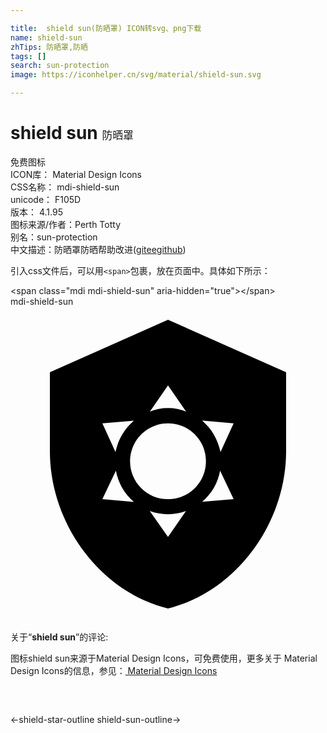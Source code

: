 ```yaml
---

title:  shield sun(防晒罩) ICON转svg、png下载
name: shield-sun
zhTips: 防晒罩,防晒
tags: []
search: sun-protection
image: https://iconhelper.cn/svg/material/shield-sun.svg

---
```


# shield sun  <small style="font-size: 60%;font-weight: 100">防晒罩</small>


<div class="detail-page">
<p>
<span><span class="badge-success badge">免费图标</span> </span>
<br/>
<span>
ICON库：
<span class="badge-secondary badge">Material Design Icons</span> 
</span>
<br/>
<span>
CSS名称：
<span class="badge-secondary badge">mdi-shield-sun</span> 
</span>
<br/>
<span>
unicode：
<span class="badge-secondary badge">F105D</span> 
<copy-btn content='F105D' btn-title=""></copy-btn>
<copy-btn :content='String.fromCodePoint(parseInt("F105D", 16))' btn-title="复制U"></copy-btn>
</span>
<br/>
<span>
版本：
<span class="badge-secondary badge">4.1.95</span> 
</span>
<br/>
<span>图标来源/作者：<span class="badge-light badge">Perth Totty</span></span> 
<br/>
<span>别名：<span class="badge-light badge">sun-protection</span></span><br/><span class="zh-detail">中文描述：<span class="badge-primary badge">防晒罩</span><span class="badge-primary badge">防晒</span><span class="help-link"><span>帮助改进</span>(<a href="https://gitee.com/liuwave/icon-helper/edit/master/json/material/shield-sun.json" target="_blank" rel="noopener noreferrer">gitee</a><a href="https://github.com/liuwave/icon-helper/edit/master/json/material/shield-sun.json" target="_blank" rel="noopener noreferrer">github</a></span>)</span><br/>
</p>
</div>
<div class="alert alert-dark">
  <i class="mdi mdi-shield-sun mdi-48px"></i>
  <i class="mdi mdi-shield-sun mdi-36px"></i>
  <i class="mdi mdi-shield-sun mdi-24px"></i>
  <i class="mdi mdi-shield-sun mdi-18px"></i>
</div>
<div>
  <p>引入css文件后，可以用<code>&lt;span&gt;</code>包裹，放在页面中。具体如下所示：    
  </p>
  <div class="alert alert-primary" style="font-size: 14px">
    &lt;span class="mdi mdi-shield-sun" aria-hidden="true"&gt;&lt;/span&gt;
    <copy-btn content='<span class="mdi mdi-shield-sun" aria-hidden="true"></span>'></copy-btn>
  </div>
  <div class="alert alert-secondary">
    <i class="mdi mdi-shield-sun"
    style="font-size: 24px"
    aria-hidden="true"></i> mdi-shield-sun
    <copy-btn content="mdi-shield-sun" btn-title="复制图标名称"></copy-btn>
  </div>
</div>
<div id="svg" class="svg-wrap">
<svg xmlns="http://www.w3.org/2000/svg" viewBox="0 0 24 24"><path d="M12 1L3 5V11C3 16.55 6.84 21.74 12 23C17.16 21.74 21 16.55 21 11V5L12 1M12 8.89C13.6 8.89 14.89 10.18 14.89 11.78S13.6 14.67 12 14.67 9.11 13.37 9.11 11.78 10.41 8.89 12 8.89M12 6L13.38 8C12.96 7.82 12.5 7.73 12 7.73S11.05 7.82 10.62 8L12 6M7 8.89L9.4 8.69C9.06 9 8.74 9.34 8.5 9.76C8.25 10.18 8.1 10.62 8 11.08L7 8.89M7 14.67L8.03 12.5C8.11 12.93 8.27 13.38 8.5 13.8C8.75 14.23 9.06 14.59 9.4 14.88L7 14.67M17 8.89L16 11.08C15.9 10.62 15.74 10.18 15.5 9.76C15.26 9.34 14.95 9 14.6 8.68L17 8.89M17 14.67L14.6 14.87C14.94 14.58 15.25 14.22 15.5 13.8C15.74 13.38 15.89 12.93 15.97 12.5L17 14.67M12 17.55L10.61 15.57C11.04 15.72 11.5 15.82 12 15.82C12.5 15.82 12.95 15.72 13.37 15.57L12 17.55Z" /></svg>
</div>
<detail full-name='mdi-shield-sun'></detail>
<div class="icon-detail__container">
<p>关于“<b>shield sun</b>”的评论:</p>
</div>
<Vssue title="关于“shield sun”的评论" />    
<div><p>图标shield sun来源于Material Design Icons，可免费使用，更多关于 Material Design Icons的信息，参见：<a target="_blank" href="https://iconhelper.cn/material.html"> Material Design Icons</a>
</p></div>

<div style="padding:2rem 0 " class="page-nav"><p class="inner"><span class="prev">←<router-link to="/icon/shield-star-outline.html">shield-star-outline</router-link></span> <span class="next"><router-link to="/icon/shield-sun-outline.html">shield-sun-outline</router-link>→</span></p></div>

